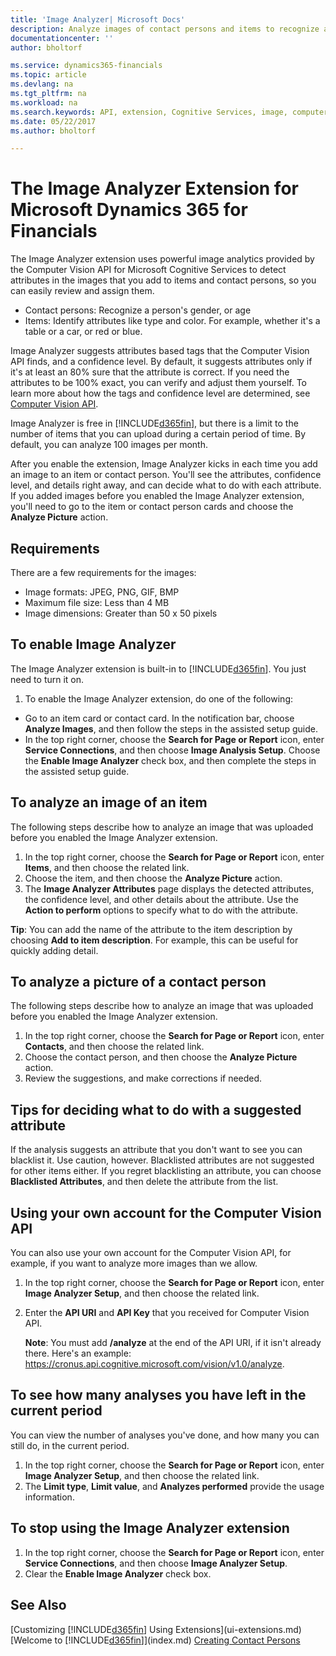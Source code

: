 ```yaml
---
title: 'Image Analyzer| Microsoft Docs'
description: Analyze images of contact persons and items to recognize and assign attributes for items and contact persons.
documentationcenter: ''
author: bholtorf

ms.service: dynamics365-financials
ms.topic: article
ms.devlang: na
ms.tgt_pltfrm: na
ms.workload: na
ms.search.keywords: API, extension, Cognitive Services, image, computer vision, attribute, tag, recognition
ms.date: 05/22/2017
ms.author: bholtorf

---
```


# The Image Analyzer Extension for Microsoft Dynamics 365 for Financials
The Image Analyzer extension uses powerful image analytics provided by the Computer Vision API for Microsoft Cognitive Services to detect attributes in the images that you add to items and contact persons, so you can easily review and assign them. 
  
* Contact persons: Recognize a person's gender, or age  
* Items: Identify attributes like type and color. For example, whether it's a table or a car, or red or blue.  
  
Image Analyzer suggests attributes based tags that the Computer Vision API finds, and a confidence level. By default, it suggests attributes only if it's at least an 80% sure that the attribute is correct. If you need the attributes to be 100% exact, you can verify and adjust them yourself. To learn more about how the tags and confidence level are determined, see [Computer Vision API](https://azure.microsoft.com/en-us/services/cognitive-services/computer-vision/). 

Image Analyzer is free in [!INCLUDE[d365fin](includes/d365fin_md.md)], but there is a limit to the number of items that you can upload during a certain period of time. By default, you can analyze 100 images per month.

After you enable the extension, Image Analyzer kicks in each time you add an image to an item or contact person. You'll see the attributes, confidence level, and details right away, and can decide what to do with each attribute. If you added images before you enabled the Image Analyzer extension, you'll need to go to the item or contact person cards and choose the **Analyze Picture** action.   

## Requirements
There are a few requirements for the images:

* Image formats: JPEG, PNG, GIF, BMP
* Maximum file size: Less than 4 MB
* Image dimensions: Greater than 50 x 50 pixels

## To enable Image Analyzer
The Image Analyzer extension is built-in to [!INCLUDE[d365fin](includes/d365fin_md.md)]. You just need to turn it on.

1. To enable the Image Analyzer extension, do one of the following:
  
* Go to an item card or contact card. In the notification bar, choose **Analyze Images**, and then follow the steps in the assisted setup guide.  
* In the top right corner, choose the **Search for Page or Report** icon, enter **Service Connections**, and then choose **Image Analysis Setup**. Choose the **Enable Image Analyzer** check box, and then complete the steps in the assisted setup guide.  

## To analyze an image of an item
The following steps describe how to analyze an image that was uploaded before you enabled the Image Analyzer extension.  

1. In the top right corner, choose the **Search for Page or Report** icon, enter **Items**, and then choose the related link.  
2. Choose the item, and then choose the **Analyze Picture** action.  
3. The **Image Analyzer Attributes** page displays the detected attributes, the confidence level, and other details about the attribute. Use the **Action to perform** options to specify what to do with the attribute.  

**Tip**: You can add the name of the attribute to the item description by choosing **Add to item description**. For example, this can be useful for quickly adding detail. 

## To analyze a picture of a contact person
The following steps describe how to analyze an image that was uploaded before you enabled the Image Analyzer extension.  

1. In the top right corner, choose the **Search for Page or Report** icon, enter **Contacts**, and then choose the related link.  
2. Choose the contact person, and then choose the **Analyze Picture** action.  
3. Review the suggestions, and make corrections if needed.  

## Tips for deciding what to do with a suggested attribute
 
If the analysis suggests an attribute that you don't want to see you can blacklist it. Use caution, however. Blacklisted attributes are not suggested for other items either. If you regret blacklisting an attribute, you can choose **Blacklisted Attributes**, and then delete the attribute from the list. 

## Using your own account for the Computer Vision API
You can also use your own account for the Computer Vision API, for example, if you want to analyze more images than we allow.  
  
1. In the top right corner, choose the **Search for Page or Report** icon, enter **Image Analyzer Setup**, and then choose the related link.  
2. Enter the **API URI** and **API Key** that you received for Computer Vision API.  
  
    **Note**: You must add **/analyze** at the end of the API URI, if it isn't already there. Here's an example: <https://cronus.api.cognitive.microsoft.com/vision/v1.0/analyze>.

## To see how many analyses you have left in the current period
You can view the number of analyses you've done, and how many you can still do, in the current period.  
  
1. In the top right corner, choose the **Search for Page or Report** icon, enter **Image Analyzer Setup**, and then choose the related link.  
2. The **Limit type**, **Limit value**, and **Analyzes performed** provide the usage information.  

## To stop using the Image Analyzer extension
1. In the top right corner, choose the **Search for Page or Report** icon, enter **Service Connections**, and then choose **Image Analyzer Setup**.  
2. Clear the **Enable Image Analyzer** check box.  

## See Also
[Customizing [!INCLUDE[d365fin](includes/d365fin_md.md)] Using Extensions](ui-extensions.md)  
[Welcome to [!INCLUDE[d365fin](includes/d365fin_md.md)]](index.md)
[Creating Contact Persons](marketing-how-create-contact-persons.md)